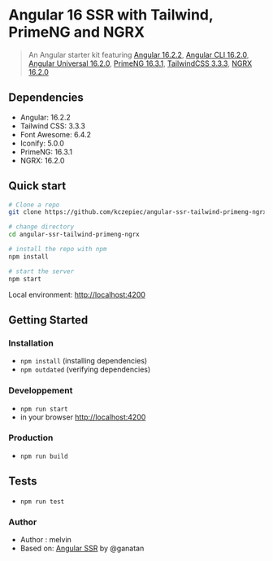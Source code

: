# Angular 16 SSR with Tailwind, PrimeNG and NGRX

> An Angular starter kit featuring [Angular 16.2.2](https://angular.io), [Angular CLI 16.2.0](https://cli.angular.io/), [Angular Universal 16.2.0](https://github.com/angular/universal), [PrimeNG 16.3.1](https://primeng.org/), [TailwindCSS 3.3.3](https://tailwindcss.com/), [NGRX 16.2.0](https://ngrx.io/)

## Dependencies

- Angular: 16.2.2
- Tailwind CSS: 3.3.3
- Font Awesome: 6.4.2
- Iconify: 5.0.0
- PrimeNG: 16.3.1
- NGRX: 16.2.0

## Quick start

```bash
# Clone a repo
git clone https://github.com/kczepiec/angular-ssr-tailwind-primeng-ngrx.git

# change directory
cd angular-ssr-tailwind-primeng-ngrx

# install the repo with npm
npm install

# start the server
npm start

```
Local environment: [http://localhost:4200](http://localhost:4200) 

## Getting Started


### Installation
* `npm install` (installing dependencies)
* `npm outdated` (verifying dependencies)

### Developpement
* `npm run start`
* in your browser [http://localhost:4200](http://localhost:4200) 

### Production 
* `npm run build`

## Tests
* `npm run test`

### Author
* Author  : melvin
* Based on: [Angular SSR](https://github.com/ganatan/angular-ssr/tree/master) by @ganatan

